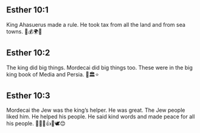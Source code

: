 ## Esther 10:1
King Ahasuerus made a rule. He took tax from all the land and from sea towns. 👑💰🌍🌊
## Esther 10:2
The king did big things. Mordecai did big things too. These were in the big king book of Media and Persia. 📖🏛️⭐
## Esther 10:3
Mordecai the Jew was the king’s helper. He was great. The Jew people liked him. He helped his people. He said kind words and made peace for all his people. 🙋‍♂️👑👍🤝🕊️😊
